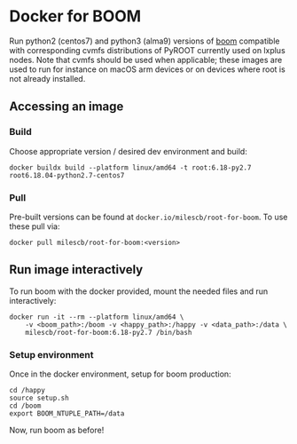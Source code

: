 # Docker for BOOM

Run python2 (centos7) and python3 (alma9) versions of [boom](https://gitlab.cern.ch/ATauLeptonAnalysiS/boom) compatible with corresponding cvmfs distributions of PyROOT currently used on lxplus nodes. Note that cvmfs should be used when applicable; these images are used to run for instance on macOS arm devices or on devices where root is not already installed. 

## Accessing an image

### Build

Choose appropriate version / desired dev environment and build:

```
docker buildx build --platform linux/amd64 -t root:6.18-py2.7 root6.18.04-python2.7-centos7
```

### Pull

Pre-built versions can be found at `docker.io/milescb/root-for-boom`. To use these pull via:

```
docker pull milescb/root-for-boom:<version>
```

## Run image interactively

To run boom with the docker provided, mount the needed files and run interactively:

```
docker run -it --rm --platform linux/amd64 \
    -v <boom_path>:/boom -v <happy_path>:/happy -v <data_path>:/data \
    milescb/root-for-boom:6.18-py2.7 /bin/bash
```
### Setup environment

Once in the docker environment, setup for boom production:

```
cd /happy 
source setup.sh 
cd /boom
export BOOM_NTUPLE_PATH=/data
```

Now, run boom as before!

